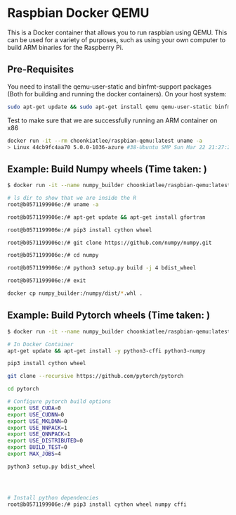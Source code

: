 # Raspbian Docker QEMU

This is a Docker container that allows you to run raspbian using QEMU. This can be used for a variety of purposes, such as using your own computer to build ARM binaries for the Raspberry Pi.

## Pre-Requisites

You need to install the qemu-user-static and binfmt-support packages (Both for building and running the docker containers). On your host system: 

```bash
sudo apt-get update && sudo apt-get install qemu qemu-user-static binfmt-support
```

Test to make sure that we are successfully running an ARM container on x86

```bash
docker run -it --rm choonkiatlee/raspbian-qemu:latest uname -a
> Linux 44cb9fc4aa70 5.0.0-1036-azure #38-Ubuntu SMP Sun Mar 22 21:27:21 UTC 2020 armv7l GNU/Linux
```

## Example: Build Numpy wheels (Time taken: )

```bash
$ docker run -it --name numpy_builder choonkiatlee/raspbian-qemu:latest

# ls dir to show that we are inside the R
root@b0571199906e:/# uname -a

root@b0571199906e:/# apt-get update && apt-get install gfortran

root@b0571199906e:/# pip3 install cython wheel

root@b0571199906e:/# git clone https://github.com/numpy/numpy.git

root@b0571199906e:/# cd numpy

root@b0571199906e:/# python3 setup.py build -j 4 bdist_wheel

root@b0571199906e:/# exit

docker cp numpy_builder:/numpy/dist/*.whl .
```

## Example: Build Pytorch wheels (Time taken: )
```bash
$ docker run -it --name numpy_builder choonkiatlee/raspbian-qemu:latest

# In Docker Container
apt-get update && apt-get install -y python3-cffi python3-numpy

pip3 install cython wheel

git clone --recursive https://github.com/pytorch/pytorch

cd pytorch

# Configure pytorch build options
export USE_CUDA=0
export USE_CUDNN=0
export USE_MKLDNN=0
export USE_NNPACK=1
export USE_QNNPACK=1
export USE_DISTRIBUTED=0
export BUILD_TEST=0
export MAX_JOBS=4

python3 setup.py bdist_wheel




# Install python dependencies
root@b0571199906e:/# pip3 install cython wheel numpy cffi




```
